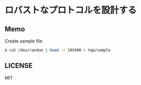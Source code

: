 # ロバストなプロトコルを設計する

## Memo

Create sample file

```bash
$ cat /dev/random | head -c 102400 > tmp/sample
```

## LICENSE

MIT
